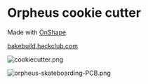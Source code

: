 # Orpheus cookie cutter

Made with [OnShape](https://onshape.com)

[bakebuild.hackclub.com](https://bakebuild.hackclub.com)

![cookiecutter.png](cookiecutter.png)

![orpheus-skateboarding-PCB.png](https://hackclub.com/stickers/orpheus-skateboarding-PCB.png)
